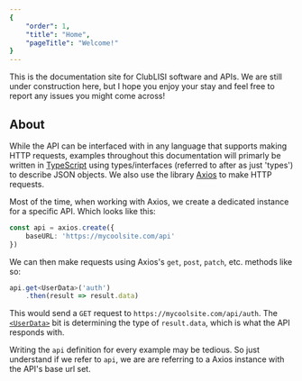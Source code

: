 ```yaml
---
{
	"order": 1,
	"title": "Home",
	"pageTitle": "Welcome!"
}
---
```

This is the documentation site for ClubLISI software and APIs. We are still under construction here, but I hope you enjoy your stay and feel free to report any issues you might come across!

## About

While the API can be interfaced with in any language that supports making HTTP requests, examples throughout this documentation will primarly be written in [TypeScript](https://www.typescriptlang.org/) using types/interfaces (referred to after as just 'types') to describe JSON objects. We also use the library [Axios](https://axios-http.com/) to make HTTP requests.

Most of the time, when working with Axios, we create a dedicated instance for a specific API. Which looks like this:
```typescript
const api = axios.create({
	baseURL: 'https://mycoolsite.com/api'
})
```

We can then make requests using Axios's `get`, `post`, `patch`, etc. methods like so:
```typescript
api.get<UserData>('auth')
	.then(result => result.data)
```
This would send a `GET` request to `https://mycoolsite.com/api/auth`. The [`<UserData>`](/types/UserData) bit is determining the type of `result.data`, which is what the API responds with.

Writing the `api` definition for every example may be tedious. So just understand if we refer to `api`, we are are referring to a Axios instance with the API's base url set.
